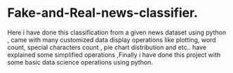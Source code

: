 # Fake-and-Real-news-classifier.
Here i have done this classification from a given news dataset using python , came with many customized data display operations like plotting, word count, special characters count , pie chart distribution and etc.. have explained some simplified operations ,Finally i have done this project with some basic data science operations using python.
